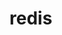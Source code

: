 <!--#region
@author 吴钦飞
@email wuqinfei@qq.com
@create date 2025-08-04 23:37:58
@modify date 2025-08-04 23:37:58
@desc [description]
#endregion-->

# redis